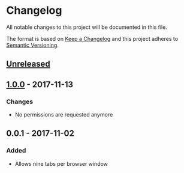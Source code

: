 # Changelog

All notable changes to this project will be documented in this file.

The format is based on [Keep a Changelog](http://keepachangelog.com/en/1.0.0/) and this project adheres to [Semantic Versioning](http://semver.org/spec/v2.0.0.html).


## [Unreleased]

## [1.0.0] - 2017-11-13
### Changes
- No permissions are requested anymore

## 0.0.1 - 2017-11-02
### Added
- Allows nine tabs per browser window


[Unreleased]: https://github.com/christophgockel/nein-tabs/compare/1.0.0...HEAD
[1.0.0]: https://github.com/christophgockel/nein-tabs/compare/0.0.1...1.0.0

